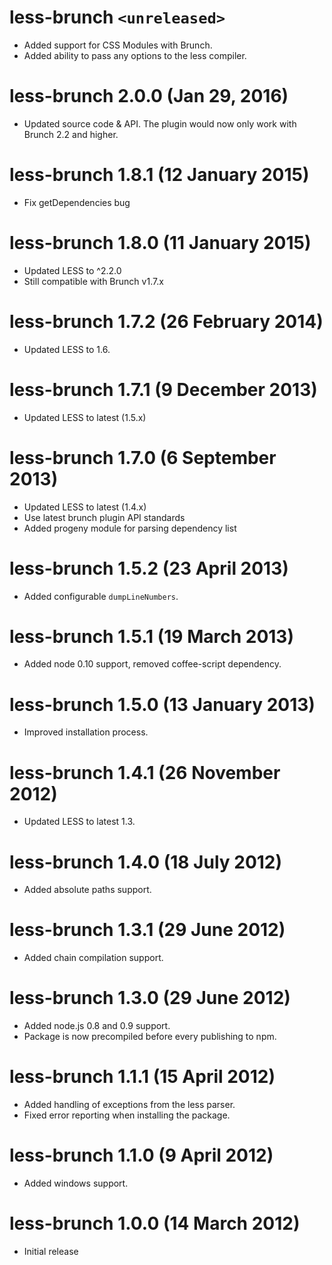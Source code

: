 # less-brunch `<unreleased>`
* Added support for CSS Modules with Brunch.
* Added ability to pass any options to the less compiler.

# less-brunch 2.0.0 (Jan 29, 2016)
* Updated source code & API. The plugin would now only work with Brunch 2.2 and higher.

# less-brunch 1.8.1 (12 January 2015)
* Fix getDependencies bug

# less-brunch 1.8.0 (11 January 2015)
* Updated LESS to ^2.2.0
* Still compatible with Brunch v1.7.x

# less-brunch 1.7.2 (26 February 2014)
* Updated LESS to 1.6.

# less-brunch 1.7.1 (9 December 2013)
* Updated LESS to latest (1.5.x)

# less-brunch 1.7.0 (6 September 2013)
* Updated LESS to latest (1.4.x)
* Use latest brunch plugin API standards
* Added progeny module for parsing dependency list

# less-brunch 1.5.2 (23 April 2013)
* Added configurable `dumpLineNumbers`.

# less-brunch 1.5.1 (19 March 2013)
* Added node 0.10 support, removed coffee-script dependency.

# less-brunch 1.5.0 (13 January 2013)
* Improved installation process.

# less-brunch 1.4.1 (26 November 2012)
* Updated LESS to latest 1.3.

# less-brunch 1.4.0 (18 July 2012)
* Added absolute paths support.

# less-brunch 1.3.1 (29 June 2012)
* Added chain compilation support.

# less-brunch 1.3.0 (29 June 2012)
* Added node.js 0.8 and 0.9 support.
* Package is now precompiled before every publishing to npm.

# less-brunch 1.1.1 (15 April 2012)
* Added handling of exceptions from the less parser.
* Fixed error reporting when installing the package.

# less-brunch 1.1.0 (9 April 2012)
* Added windows support.

# less-brunch 1.0.0 (14 March 2012)
* Initial release
